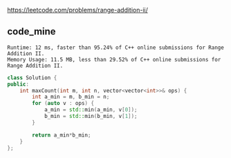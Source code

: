 
https://leetcode.com/problems/range-addition-ii/

## code_mine

```
Runtime: 12 ms, faster than 95.24% of C++ online submissions for Range Addition II.
Memory Usage: 11.5 MB, less than 29.52% of C++ online submissions for Range Addition II.
```

```cpp
class Solution {
public:
    int maxCount(int m, int n, vector<vector<int>>& ops) {
        int a_min = m, b_min = n;
        for (auto v : ops) {
            a_min = std::min(a_min, v[0]);
            b_min = std::min(b_min, v[1]);
        }

        return a_min*b_min;
    }
};
```

